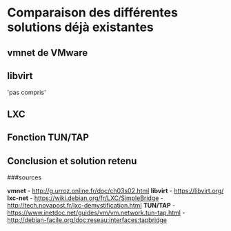 # Comparaison des différentes solutions déjà existantes 

## vmnet de VMware


## libvirt
'pas compris'

## LXC


## Fonction TUN/TAP


## Conclusion et solution retenu



###sources

**vmnet** 
    - http://g.urroz.online.fr/doc/ch03s02.html
**libvirt**
    - https://libvirt.org/
**lxc-net** 
    - https://wiki.debian.org/fr/LXC/SimpleBridge 
    - http://tech.novapost.fr/lxc-demystification.html
**TUN/TAP** 
    - https://www.inetdoc.net/guides/vm/vm.network.tun-tap.html
    - http://debian-facile.org/doc:reseau:interfaces:tapbridge

